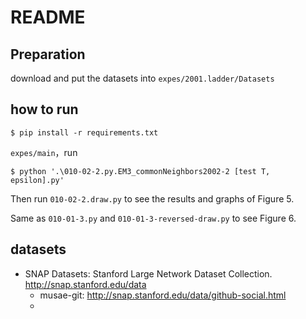# README

## Preparation

download and put the datasets into `expes/2001.ladder/Datasets`

## how to run

```
$ pip install -r requirements.txt
```

`expes/main`，run
```
$ python '.\010-02-2.py.EM3_commonNeighbors2002-2 [test T, epsilon].py'
```
Then run `010-02-2.draw.py` to see the results and graphs of Figure 5.


Same as `010-01-3.py` and `010-01-3-reversed-draw.py` to see Figure 6.


## datasets

- SNAP Datasets: Stanford Large Network Dataset Collection. http://snap.stanford.edu/data
  - musae-git: http://snap.stanford.edu/data/github-social.html
  - 
